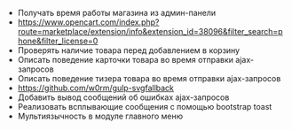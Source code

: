 - Получать время работы магазина из админ-панели
- https://www.opencart.com/index.php?route=marketplace/extension/info&extension_id=38096&filter_search=phone&filter_license=0
- Проверять наличие товара перед добавлением в корзину
- Описать поведение карточки товара во время отправки ajax-запросов
- Описать поведение тизера товара во время отправки ajax-запросов
- https://github.com/w0rm/gulp-svgfallback
- Добавить вывод сообщений об ошибках ajax-запросов
- Реализовать всплывающие сообщения с помощью bootstrap toast
- Мультиязычность в модуле главного меню
